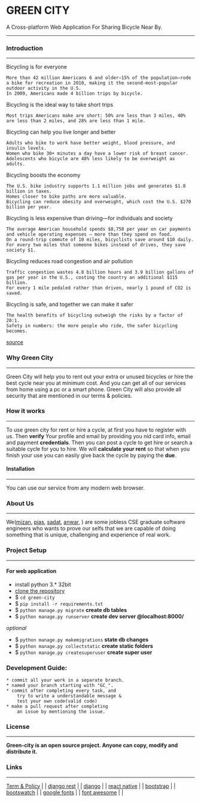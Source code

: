 # GREEN CITY
A Cross-platform Web Application For Sharing Bicycle Near By.

***

### Introduction

***
Bicycling is for everyone

    More than 42 million Americans 6 and older—15% of the population—rode a bike for recreation in 2010, making it the second-most-popular outdoor activity in the U.S.
    In 2009, Americans made 4 billion trips by bicycle.

Bicycling is the ideal way to take short trips

    Most trips Americans make are short: 50% are less than 3 miles, 40% are less than 2 miles, and 28% are less than 1 mile.

Bicycling can help you live longer and better

    Adults who bike to work have better weight, blood pressure, and insulin levels.
    Women who bike 30+ minutes a day have a lower risk of breast cancer.
    Adolescents who bicycle are 48% less likely to be overweight as adults.

Bicycling boosts the economy

    The U.S. bike industry supports 1.1 million jobs and generates $1.8 billion in taxes.
    Homes closer to bike paths are more valuable.
    Bicycling can reduce obesity and overweight, which cost the U.S. $270 billion per year.

Bicycling is less expensive than driving—for individuals and society

    The average American household spends $8,758 per year on car payments and vehicle operating expenses – more than they spend on food.
    On a round-trip commute of 10 miles, bicyclists save around $10 daily.
    For every two miles that someone bikes instead of drives, they save society $1.

Bicycling reduces road congestion and air pollution

    Traffic congestion wastes 4.8 billion hours and 3.9 billion gallons of gas per year in the U.S., costing the country an additional $115 billion.
    For every 1 mile pedaled rather than driven, nearly 1 pound of CO2 is saved.

Bicycling is safe, and together we can make it safer

    The health benefits of bicycling outweigh the risks by a factor of 20:1.
    Safety in numbers: the more people who ride, the safer bicycling becomes.

[source](https://svbcoalition.org/bike-education/why-bicycling-is-important/)

### Why Green City

***
Green City will help you to rent out your extra or unused bicycles 
or hire the best cycle near you at minimum cost. And you can get 
all of our services from home using a pc or a smart phone. Green City 
will also provide all security that are mentioned in our terms & policies.

### How it works  

***
To use green city for rent or hire a cycle, at first you have to register with us.
Then **verify** Your profile and email by providing you nid card info, email and payment **credentials**.
Then you can post a cycle to get hire or search a suitable cycle for you to hire.
We will **calculate your rent** so that when you finish your use you can easily give back the cycle 
by paying the **due**.    

#### Installation

***
You can use our service from any modern web browser.

### About Us

***
We([mizan](https://github.com/MizaN13), [pias](https://github.com/paul-pias), [sadat](https://github.com/Nazmush), [anwar](https://github.com/anwar-ul-azim), ) are some jobless CSE graduate software engineers who wants to prove our selfs that
we are capable of doing something that is unique, challenging and experience of real work.

### Project Setup 

***
#### For web application
* install python 3.* 32bit
* [clone the repository](https://github.com/anwar-ul-azim/green-city.git)
* $ `cd green-city`
* $ `pip install -r requirements.txt`
* $ `python manage.py migrate`  **create db tables**
* $ `python manage.py runserver`  **create dev server @localhost:8000/**

*optional*
* $ `python manage.py makemigrations`  **state db changes**
* $ `python manage.py collectstatic`  **create static folders**
* $ `python manage.py createsuperuser`  **create super user**
    

### Development Guide:
    * commit all your work in a separate branch.
    * named your branch starting with "GC_".
    * commit after completing every task, and 
        try to write a understandable message & 
        test your own code(valid code) 
    * make a pull request after completing 
        an issue by mentioning the issue.


### License

***
**Green-city is an open source project. Anyone can copy, modify and distribute it.**


### Links  

***
[Term & Policy](#) | |
[django rest](https://www.django-rest-framework.org/) | |
[django](https://www.djangoproject.com/) | |
[react native](https://facebook.github.io/react-native/) | |
[bootstrap](https://getbootstrap.com/docs/4.0/getting-started/introduction/) | |
[bootswatch](https://bootswatch.com/) | |
[google fonts](https://fonts.google.com/) | |
[font awesome](https://fontawesome.com/) | |






